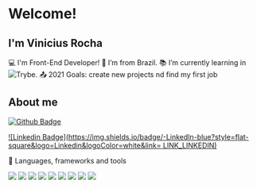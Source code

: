 # Welcome!

## I'm Vinicius Rocha
:computer: I'm Front-End Developer!
:house_with_garden: I’m from Brazil.
:books: I’m currently learning in Trybe. <img src="https://global-uploads.webflow.com/5fba98ad987231cf0efa3d58/5fba9c9a93a2e77624258d49_Logo.svg" style="float: left"/>
:outbox_tray: 2021 Goals: create new projects nd find my first job

## About me

[![Github Badge](https://img.shields.io/badge/-Github-000?style=flat-square&logo=Github&logoColor=white&link=LINK_GIT)](https://github.com/ViniciusAlvesRocha)

[![Linkedin Badge](https://img.shields.io/badge/-LinkedIn-blue?style=flat-square&logo=Linkedin&logoColor=white&link= LINK_LINKEDIN)](https://www.linkedin.com/in/vinicius-rocha-developer/)

:rocket: Languages, frameworks and tools

<img src="https://img.shields.io/badge/HTML5-E34F26?style=for-the-badge&logo=html5&logoColor=white" /> <img src="https://img.shields.io/badge/CSS3-1572B6?style=for-the-badge&logo=css3&logoColor=white" /> <img src="https://img.shields.io/badge/JavaScript-F7DF1E?style=for-the-badge&logo=javascript&logoColor=black" /> <img src="https://img.shields.io/badge/React_Native-20232A?style=for-the-badge&logo=react&logoColor=61DAFB" /> <img src="https://img.shields.io/badge/MongoDB-4EA94B?style=for-the-badge&logo=mongodb&logoColor=white" /> <img src="https://img.shields.io/badge/Node.js-43853D?style=for-the-badge&logo=node.js&logoColor=white"/> <img src="https://img.shields.io/badge/Express.js-404D59?style=for-the-badge" /> <img src="https://img.shields.io/badge/React-20232A?style=for-the-badge&logo=react&logoColor=61DAFB" /> <img src="https://img.shields.io/badge/Python-14354C?style=for-the-badge&logo=python&logoColor=white" /> 

